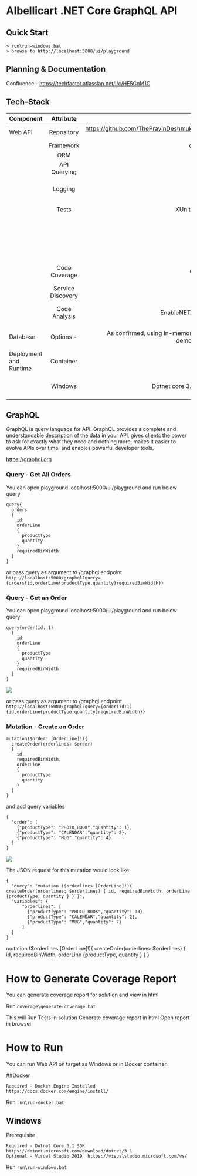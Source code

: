 
# Albellicart .NET Core GraphQL API

## Quick Start
```
> run\run-windows.bat
> browse to http://localhost:5000/ui/playground
```

## Planning & Documentation
Confluence - https://techfactor.atlassian.net/l/c/HE5GnM1C

## Tech-Stack

| Component        	| Attribute					| Value  	| Status  | Reference |
| ------------- 	|:-------------:			| -----:	| -----: | -----: |
| Web API | Repository | https://github.com/ThePravinDeshmukh/albelli-cart | Done |  |
|  | Framework | dotnet 3.1 | Done | https://dotnet.microsoft.com/download/dotnet/3.1 |
|  | ORM | EF Core | Done | https://docs.microsoft.com/en-us/ef/core/ |
|  | API Querying | GraphQL | Done | https://github.com/graphql-dotnet/graphql-dotnet |
|  | Logging | ?? | NOT STARTED | https://docs.microsoft.com/en-us/aspnet/core/fundamentals/logging/?view=aspnetcore-3.1 |
|  | Tests | XUnit with Moq | In Progress | EF Core Testing https://docs.microsoft.com/en-us/ef/core/testing/ |
|  |  |  | EF Core tests |  |
|  |  |  | Graphql endpoint tests |  |
|  | Code Coverage | Cobertura | Done | https://docs.microsoft.com/en-us/dotnet/core/testing/unit-testing-code-coverage?tabs=windows |
|  | Service Discovery | Eureka | NOT STARTED | https://steeltoe.io/service-discovery/get-started/eureka |
|  | Code Analysis | EnableNETAnalyzers | Done | https://docs.microsoft.com/en-us/dotnet/fundamentals/code-analysis/overview#code-quality-analysis |
| Database | Options - | As confirmed, using In-memory SQL for demonstration. | Done | https://docs.microsoft.com/en-us/ef/core/providers/in-memory/?tabs=dotnet-core-cli |
| Deployment and Runtime | Container | Docker | DONE | Run |
|  |  |  |  | ```run\run-docker.bat``` |
|  | Windows | Dotnet core 3.1 runtime | Done | Run |
|  |  |  |  | ```run\run-windows.bat``` |


## GraphQL

GraphQL is query language for API.
GraphQL provides a complete and understandable description of the data in your API, gives clients the power to ask for exactly what they need and nothing more, 
makes it easier to evolve APIs over time, and enables powerful developer tools.

https://graphql.org

### Query - Get All Orders

You can open playground localhost:5000/ui/playground and run below query
``` 
query{
  orders
  {
    id
    orderLine
    {
      productType
      quantity
    }
    requiredBinWidth
  }
} 
```

or pass query as argument to /graphql endpoint
``` http://localhost:5000/graphql?query={orders{id,orderLine{productType,quantity}requiredBinWidth}} ```


### Query - Get an Order

You can open playground localhost:5000/ui/playground and run below query
``` 
query{order(id: 1)
  {
    id
    orderLine
    {
      productType
      quantity
    }
    requiredBinWidth
  }
} 
```

![](img/get-order.JPG)

or pass query as argument to /graphql endpoint
``` http://localhost:5000/graphql?query={order(id:1){id,orderLine{productType,quantity}requiredBinWidth}} ```

### Mutation - Create an Order

```
mutation($order: [OrderLine]!){
  createOrder(orderlines: $order)
  {
    id,
    requiredBinWidth,
    orderLine
    {
      productType
      quantity
    }
  }
}
```
and add query variables

```
{
  "order": [
    {"productType": "PHOTO_BOOK","quantity": 1},
    {"productType": "CALENDAR","quantity": 2},
    {"productType": "MUG","quantity": 4}
  ]
}
```

![](img/create-order.JPG)

The JSON request for this mutation would look like:
```
{
  "query": "mutation ($orderlines:[OrderLine]!){ createOrder(orderlines: $orderlines) { id, requiredBinWidth, orderLine {productType, quantity } } }",
  "variables": {
      "orderlines": [
        {"productType": "PHOTO_BOOK","quantity": 13},
        {"productType": "CALENDAR","quantity": 2},
        {"productType": "MUG","quantity": 7}
      ]
  }
}
```
mutation ($orderlines:[OrderLine]!){ createOrder(orderlines: $orderlines) { id, requiredBinWidth, orderLine {productType, quantity } } }

# How to Generate Coverage Report

You can generate coverage report for solution and view in html

Run
```coverage\generate-coverage.bat```

This will 
    Run Tests in solution
    Generate coverage report in html
    Open report in browser

# How to Run

You can run Web API on target as Windows or in Docker container.

##Docker

    Required - Docker Engine Installed https://docs.docker.com/engine/install/

Run
```run\run-docker.bat```

## Windows 
Prerequisite

	Required - Dotnet Core 3.1 SDK  https://dotnet.microsoft.com/download/dotnet/3.1
	Optional - Visual Studio 2019  https://visualstudio.microsoft.com/vs/
Run
```run\run-windows.bat```

 
